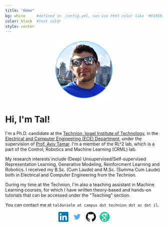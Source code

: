 ```yaml
---
title: "Home"
bg: white     #defined in _config.yml, can use html color like '#010101'
color: black  #text color
style: center
---
```


<p align="center">
  <img src="https://github.com/taldatech/taldatech.github.io/raw/main/img/taldaniel_cropped.png" style="height:200px">
</p>

# Hi, I'm Tal!
I'm a Ph.D. candidate at the <a href="https://www.technion.ac.il/en/home-2/">Technion, Israel Institute of Technology</a>, in the <a href="https://ece.technion.ac.il/">Electrical and Computer Engineering (ECE) Department</a>, under the supervision of <a href="https://avivt.github.io/avivt/">Prof. Aviv Tamar</a>. 
I'm a member of the RL^2 lab, which is a part of the Control, Robotics and Machine Learning (CRML) lab.


My research interests include (Deep) Unsupervised/Self-supervised Representation Learning, Generative Modeling, Reinforcment Learning and Robotics. 
I received my B.Sc. (Cum Laude) and M.Sc. (Summa Cum Laude) both in Electrical and Computer Engineering from the Technion.

During my time at the Technion, I'm also a teaching assistant in Machine Learning courses, for which I have written theory-based and hands-on tutorials that can be accessed under the "Teaching" section.


You can contact me at `taldanielm at campus dot technion dot ac dot il`.

<p align="center">
  <a href="https://www.linkedin.com/in/tal-daniel-2b919513b/"><img src="https://github.com/taldatech/taldatech.github.io/raw/main/img/linkedin.png" style="height:32px"></a>&nbsp;&nbsp;
  <a href="https://twitter.com/TalDaniel8"><img src="https://github.com/taldatech/taldatech.github.io/raw/main/img/twitter.png" style="height:32px"></a>&nbsp;&nbsp;
  <a href="https://github.com/taldatech"><img src="https://github.com/taldatech/taldatech.github.io/raw/main/img/github.png" style="height:32px"></a>&nbsp;&nbsp;
  <a href="https://scholar.google.com/citations?hl=en&authuser=1&user=WqOoA3IAAAAJ"><img src="https://github.com/taldatech/taldatech.github.io/raw/main/img/gscholar.png" style="height:32px"></a>
</p>